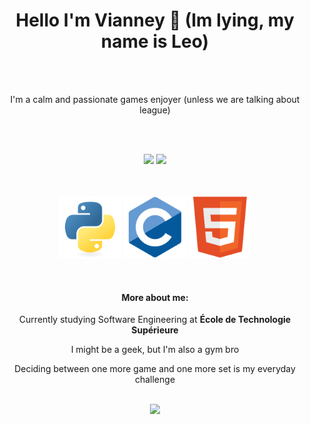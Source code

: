 <div align="center">
  <h1>Hello I'm Vianney 👋 (Im lying, my name is Leo)</h1>
  
  </br></br>
  
  I'm a calm and passionate games enjoyer (unless we are talking about league)

  </br></br>

  <!-- https://github.com/anuraghazra/github-readme-stats -->
  <img src="https://github-readme-stats.vercel.app/api?username=AdelnorAcmorux&hide=issues&show_icons=true&theme=github_dark_dimmed"/>
  <img src="https://github-readme-stats.vercel.app/api/top-langs/?username=AdelnorAcmorux&layout=compact&theme=github_dark_dimmed"/>

  </br></br>
  <img height="100" title="Python" alt="python" src="https://github.com/devicons/devicon/blob/master/icons/python/python-original.svg">
  <img height="100" title="C" alt="c" src="https://github.com/devicons/devicon/blob/master/icons/c/c-original.svg">
  <img height="100" title="HTML" alt="HTML" src="https://github.com/devicons/devicon/blob/master/icons/html5/html5-original.svg">
  
  
  </br>

  <h4>More about me:</h4>
  
  Currently studying Software Engineering at **École de Technologie Supérieure**
  
  I might be a geek, but I'm also a gym bro

  Deciding between one more game and one more set is my everyday challenge
  </br></br>
  
  <img src="https://komarev.com/ghpvc/?username=AdelnorAcmorux&color=red"/>
</div>
